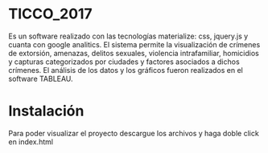# TICCO_2017 
Es un software realizado con las tecnologías materialize: css, jquery.js y cuanta con google analitics. El sistema permite la visualización de crímenes de extorsión, amenazas, delitos sexuales, violencia intrafamiliar, homicidios y capturas categorizados por ciudades y factores asociados a dichos crímenes. El análisis de los datos y los gráficos fueron realizados en el software TABLEAU.

# Instalación
Para poder visualizar el proyecto descargue los archivos y haga doble click en index.html
